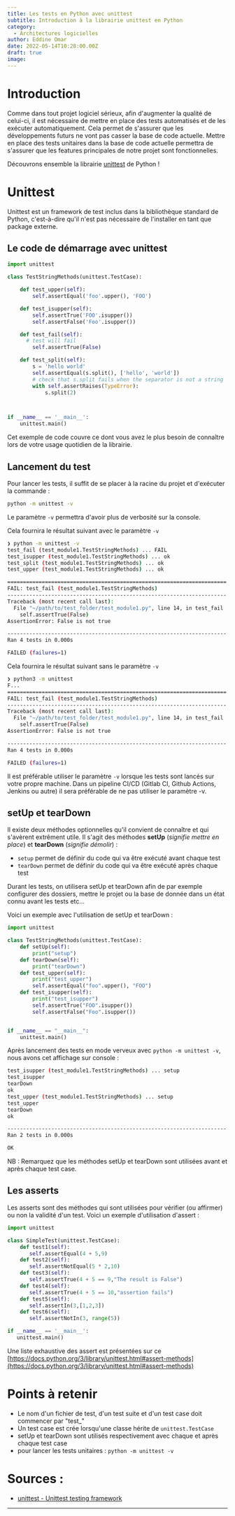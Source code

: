 ```yaml
---
title: Les tests en Python avec unittest
subtitle: Introduction à la librairie unittest en Python
category:
  - Architectures logicielles
author: Eddine Omar
date: 2022-05-14T10:28:00.00Z
draft: true
image: 
---
```


# Introduction
Comme dans tout projet logiciel sérieux, afin d'augmenter la qualité de celui-ci, il est nécessaire de mettre en place des tests automatisés et de les exécuter automatiquement. Cela permet de s'assurer que les développements futurs ne vont pas casser la base de code actuelle. Mettre en place des tests unitaires dans la base de code actuelle permettra de s'assurer que les features principales de notre projet sont fonctionnelles.

Découvrons ensemble la librairie [unittest](https://docs.python.org/3/library/unittest.html) de Python !

# Unittest
Unittest est un framework de test inclus dans la bibliothèque standard de Python, c'est-à-dire qu'il n'est pas nécessaire de l'installer en tant que package externe.

## Le code de démarrage avec unittest

```python
import unittest

class TestStringMethods(unittest.TestCase):

    def test_upper(self):
        self.assertEqual('foo'.upper(), 'FOO')

    def test_isupper(self):
        self.assertTrue('FOO'.isupper())
        self.assertFalse('Foo'.isupper())

    def test_fail(self):
      # test will fail
        self.assertTrue(False)

    def test_split(self):
        s = 'hello world'
        self.assertEqual(s.split(), ['hello', 'world'])
        # check that s.split fails when the separator is not a string
        with self.assertRaises(TypeError):
            s.split(2)



if __name__ == '__main__':
    unittest.main()

```
Cet exemple de code couvre ce dont vous avez le plus besoin de connaître lors de votre usage quotidien de la librairie.

## Lancement du test
Pour lancer les tests, il suffit de se placer à la racine du projet et d'exécuter la commande :
```bash
python -m unittest -v
```
Le paramètre `-v` permettra d'avoir plus de verbosité sur la console.

Cela fournira le résultat suivant avec le paramètre `-v`
```bash
❯ python -m unittest -v
test_fail (test_module1.TestStringMethods) ... FAIL
test_isupper (test_module1.TestStringMethods) ... ok
test_split (test_module1.TestStringMethods) ... ok
test_upper (test_module1.TestStringMethods) ... ok

======================================================================
FAIL: test_fail (test_module1.TestStringMethods)
----------------------------------------------------------------------
Traceback (most recent call last):
  File "~/path/to/test_folder/test_module1.py", line 14, in test_fail
    self.assertTrue(False)
AssertionError: False is not true

----------------------------------------------------------------------
Ran 4 tests in 0.000s

FAILED (failures=1)
```
Cela fournira le résultat suivant sans le paramètre `-v
`
```bash
❯ python3 -m unittest
F...
======================================================================
FAIL: test_fail (test_module1.TestStringMethods)
----------------------------------------------------------------------
Traceback (most recent call last):
  File "~/path/to/test_folder/test_module1.py", line 14, in test_fail
    self.assertTrue(False)
AssertionError: False is not true

----------------------------------------------------------------------
Ran 4 tests in 0.000s

FAILED (failures=1)
```

Il est préférable utiliser le paramètre `-v` lorsque les tests sont lancés sur votre propre machine. Dans un pipeline CI/CD (Gitlab CI, Github Actions, Jenkins ou autre) il sera préférable de ne pas utiliser le paramètre -v.

## setUp et tearDown

Il existe deux méthodes optionnelles qu'il convient de connaître et qui s'avèrent extrêment utile. Il s'agit des méthodes **setUp** (*signifie mettre en place*) et **tearDown** (*signifie démolir*) :
 * `setup` permet de définir du code qui va être exécuté avant chaque test
 * `tearDown` permet de définir du code qui va être exécuté après chaque test

Durant les tests, on utilisera setUp et tearDown afin de par exemple configurer des dossiers, mettre le projet ou la base de donnée dans un état connu avant les tests etc...

Voici un exemple avec l'utilisation de setUp et tearDown :

```python
import unittest

class TestStringMethods(unittest.TestCase):
    def setUp(self):
        print("setup")
    def tearDown(self):
        print("tearDown")
    def test_upper(self):
        print("test_upper")
        self.assertEqual("foo".upper(), "FOO")
    def test_isupper(self):
        print("test_isupper")
        self.assertTrue("FOO".isupper())
        self.assertFalse("Foo".isupper())


if __name__ == "__main__":
    unittest.main()

```

Après lancement des tests en mode verveux avec `python -m unittest -v`, nous avons cet affichage sur console :
```bash
test_isupper (test_module1.TestStringMethods) ... setup
test_isupper
tearDown
ok
test_upper (test_module1.TestStringMethods) ... setup
test_upper
tearDown
ok

----------------------------------------------------------------------
Ran 2 tests in 0.000s

OK
```

NB : Remarquez que les méthodes setUp et tearDown sont utilisées avant et après chaque test case.

## Les asserts
Les asserts sont des méthodes qui sont utilisées pour vérifier (ou affirmer) ou non la validité d'un test. Voici un exemple d'utilisation d'assert :

```python
import unittest

class SimpleTest(unittest.TestCase):
    def test1(self):
       self.assertEqual(4 + 5,9)
    def test2(self):
       self.assertNotEqual(5 * 2,10)
    def test3(self):
       self.assertTrue(4 + 5 == 9,"The result is False")
    def test4(self):
       self.assertTrue(4 + 5 == 10,"assertion fails")
    def test5(self):
       self.assertIn(3,[1,2,3])
    def test6(self):
       self.assertNotIn(3, range(5))

if __name__ == '__main__':
   unittest.main()

```
Une liste exhaustive des assert est présentées sur ce [https://docs.python.org/3/library/unittest.html#assert-methods](https://docs.python.org/3/library/unittest.html#assert-methods)

# Points à retenir

 * Le nom d'un fichier de test, d'un test suite et d'un test case doit commencer par "test_"
 * Un test case est crée lorsqu'une classe hérite de `unittest.TestCase`
 * setUp et tearDown sont utilisés respectivement avec chaque et après chaque test case
 * pour lancer les tests unitaires : `python -m unittest -v`


# Sources :
* [unittest - Unittest testing framework](https://docs.python.org/3/library/unittest.html)

------------------------------------------